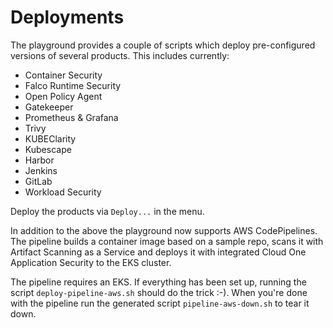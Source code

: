 # Deployments

The playground provides a couple of scripts which deploy pre-configured versions of several products. This includes currently:

- Container Security
- Falco Runtime Security
- Open Policy Agent
- Gatekeeper
- Prometheus & Grafana
- Trivy
- KUBEClarity
- Kubescape
- Harbor
- Jenkins
- GitLab
- Workload Security

Deploy the products via `Deploy...` in the menu.

In addition to the above the playground now supports AWS CodePipelines. The pipeline builds a container image based on a sample repo, scans it with Artifact Scanning as a Service and deploys it with integrated Cloud One Application Security to the EKS cluster.

The pipeline requires an EKS. If everything has been set up, running the script `deploy-pipeline-aws.sh` should do the trick :-). When you're done with the pipeline run the generated script `pipeline-aws-down.sh` to tear it down.
